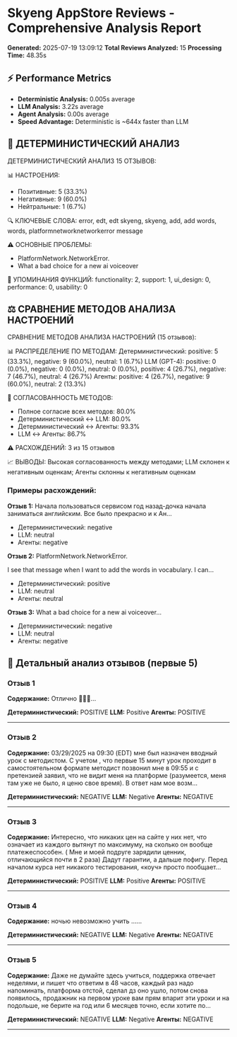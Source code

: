 # Skyeng AppStore Reviews - Comprehensive Analysis Report

**Generated:** 2025-07-19 13:09:12
**Total Reviews Analyzed:** 15
**Processing Time:** 48.35s

## ⚡ Performance Metrics

- **Deterministic Analysis:** 0.005s average
- **LLM Analysis:** 3.22s average
- **Agent Analysis:** 0.00s average
- **Speed Advantage:** Deterministic is ~644x faster than LLM

## 🔢 ДЕТЕРМИНИСТИЧЕСКИЙ АНАЛИЗ

ДЕТЕРМИНИСТИЧЕСКИЙ АНАЛИЗ 15 ОТЗЫВОВ:

📊 НАСТРОЕНИЯ:
- Позитивные: 5 (33.3%)
- Негативные: 9 (60.0%)  
- Нейтральные: 1 (6.7%)

🔍 КЛЮЧЕВЫЕ СЛОВА:
error, edt, edt skyeng, skyeng, add, add words, words, platformnetworknetworkerror message

⚠️ ОСНОВНЫЕ ПРОБЛЕМЫ:
- PlatformNetwork.NetworkError.
- What a bad choice for a new ai voiceover

🎯 УПОМИНАНИЯ ФУНКЦИЙ:
functionality: 2, support: 1, ui_design: 0, performance: 0, usability: 0

## ⚖️ СРАВНЕНИЕ МЕТОДОВ АНАЛИЗА НАСТРОЕНИЙ

СРАВНЕНИЕ МЕТОДОВ АНАЛИЗА НАСТРОЕНИЙ (15 отзывов):

📊 РАСПРЕДЕЛЕНИЕ ПО МЕТОДАМ:
Детерминистический: positive: 5 (33.3%), negative: 9 (60.0%), neutral: 1 (6.7%)
LLM (GPT-4): positive: 0 (0.0%), negative: 0 (0.0%), neutral: 0 (0.0%), positive: 4 (26.7%), negative: 7 (46.7%), neutral: 4 (26.7%)
Агенты: positive: 4 (26.7%), negative: 9 (60.0%), neutral: 2 (13.3%)

🤝 СОГЛАСОВАННОСТЬ МЕТОДОВ:
- Полное согласие всех методов: 80.0%
- Детерминистический ↔ LLM: 80.0%
- Детерминистический ↔ Агенты: 93.3%
- LLM ↔ Агенты: 86.7%

⚠️ РАСХОЖДЕНИЙ: 3 из 15 отзывов

📈 ВЫВОДЫ:
Высокая согласованность между методами; LLM склонен к негативным оценкам; Агенты склонны к негативным оценкам

### Примеры расхождений:

**Отзыв 1:** Начала пользоваться сервисом год назад-дочка начала заниматься английским. Все было прекрасно и к Ан...
- Детерминистический: negative
- LLM: neutral
- Агенты: negative

**Отзыв 2:** PlatformNetwork.NetworkError. 

I see that message when I want to add the words in vocabulary. I can...
- Детерминистический: positive
- LLM: neutral
- Агенты: neutral

**Отзыв 3:** What a bad choice for a new ai voiceover...
- Детерминистический: negative
- LLM: neutral
- Агенты: negative

## 📝 Детальный анализ отзывов (первые 5)

### Отзыв 1

**Содержание:** Отлично 👾👾👾...

**Детерминистический:** POSITIVE
**LLM:** Positive
**Агенты:** POSITIVE

---

### Отзыв 2

**Содержание:** 03/29/2025 на 09:30 (EDT) мне был назначен вводный урок с методистом. С учетом , что первые 15 минут урок проходит в самостоятельном формате методист позвонил мне в 09:55 и с претензией заявил, что не видит меня на платформе (разумеется, меня там уже не было, я ценю свое время). В ответ нам мое возм...

**Детерминистический:** NEGATIVE
**LLM:** Negative
**Агенты:** NEGATIVE

---

### Отзыв 3

**Содержание:** Интересно, что никаких цен на сайте у них нет, что означает из каждого вытянут по максимуму, на сколько он вообще платежеспособен. ( Мне и моей подруге зарядили ценник, отличающийся почти в 2 раза) Дадут гарантии, а дальше пофигу. Перед началом курса нет никакого тестирования, «коуч» просто пообщает...

**Детерминистический:** POSITIVE
**LLM:** Positive
**Агенты:** POSITIVE

---

### Отзыв 4

**Содержание:** ночью невозможно учить …...

**Детерминистический:** NEGATIVE
**LLM:** Negative
**Агенты:** NEGATIVE

---

### Отзыв 5

**Содержание:** Даже не думайте здесь учиться, поддержка отвечает неделями, и пишет что ответим в 48 часов, каждый раз надо напоминать, платформа отстой, сделал дз оно ушло, потом снова появилось, продажник на первом уроке вам прям впарит эти уроки и на подольше, не берите на год или 6 месяцев точно, если хотите по...

**Детерминистический:** NEGATIVE
**LLM:** Negative
**Агенты:** NEGATIVE

---

